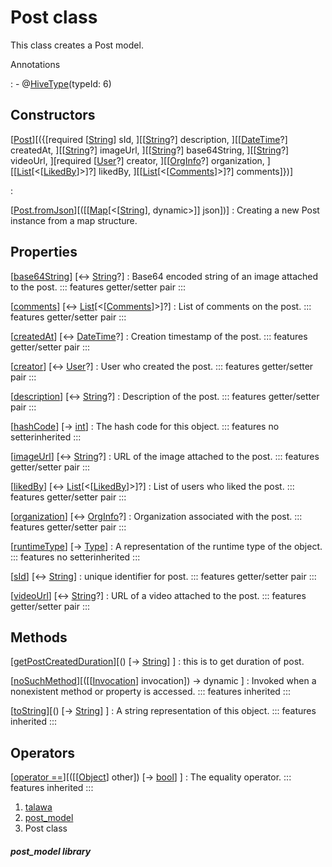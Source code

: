 
<div>

# Post class

</div>


This class creates a Post model.




Annotations

:   -   @[HiveType](https://pub.dev/documentation/hive/2.2.3/hive/HiveType-class.html)(typeId:
        6)



## Constructors

[[Post](../models_post_post_model/Post/Post.md)][({[required [[String](https://api.flutter.dev/flutter/dart-core/String-class.md)] sId, ][[[String](https://api.flutter.dev/flutter/dart-core/String-class.html)?] description, ][[[DateTime](https://api.flutter.dev/flutter/dart-core/DateTime-class.html)?] createdAt, ][[[String](https://api.flutter.dev/flutter/dart-core/String-class.html)?] imageUrl, ][[[String](https://api.flutter.dev/flutter/dart-core/String-class.html)?] base64String, ][[[String](https://api.flutter.dev/flutter/dart-core/String-class.html)?] videoUrl, ][required [[User](../models_user_user_info/User-class.md)?] creator, ][[[OrgInfo](../models_organization_org_info/OrgInfo-class.md)?] organization, ][[[List](https://api.flutter.dev/flutter/dart-core/List-class.html)[\<[[LikedBy](../models_post_post_model/LikedBy-class.md)]\>]?] likedBy, ][[[List](https://api.flutter.dev/flutter/dart-core/List-class.html)[\<[[Comments](../models_post_post_model/Comments-class.md)]\>]?] comments]})]

:   

[[Post.fromJson](../models_post_post_model/Post/Post.fromJson.md)][([[[Map](https://api.flutter.dev/flutter/dart-core/Map-class.md)[\<[[String](https://api.flutter.dev/flutter/dart-core/String-class.html)], dynamic\>]] json])]
:   Creating a new Post instance from a map structure.



## Properties

[[base64String](../models_post_post_model/Post/base64String.md)] [↔ [String](https://api.flutter.dev/flutter/dart-core/String-class.html)?]
:   Base64 encoded string of an image attached to the post.
    ::: features
    getter/setter pair
    :::

[[comments](../models_post_post_model/Post/comments.md)] [↔ [List](https://api.flutter.dev/flutter/dart-core/List-class.html)[\<[[Comments](../models_post_post_model/Comments-class.md)]\>]?]
:   List of comments on the post.
    ::: features
    getter/setter pair
    :::

[[createdAt](../models_post_post_model/Post/createdAt.md)] [↔ [DateTime](https://api.flutter.dev/flutter/dart-core/DateTime-class.html)?]
:   Creation timestamp of the post.
    ::: features
    getter/setter pair
    :::

[[creator](../models_post_post_model/Post/creator.md)] [↔ [User](../models_user_user_info/User-class.md)?]
:   User who created the post.
    ::: features
    getter/setter pair
    :::

[[description](../models_post_post_model/Post/description.md)] [↔ [String](https://api.flutter.dev/flutter/dart-core/String-class.html)?]
:   Description of the post.
    ::: features
    getter/setter pair
    :::

[[hashCode](https://api.flutter.dev/flutter/dart-core/Object/hashCode.html)] [→ [int](https://api.flutter.dev/flutter/dart-core/int-class.html)]
:   The hash code for this object.
    ::: features
    no setterinherited
    :::

[[imageUrl](../models_post_post_model/Post/imageUrl.md)] [↔ [String](https://api.flutter.dev/flutter/dart-core/String-class.html)?]
:   URL of the image attached to the post.
    ::: features
    getter/setter pair
    :::

[[likedBy](../models_post_post_model/Post/likedBy.md)] [↔ [List](https://api.flutter.dev/flutter/dart-core/List-class.html)[\<[[LikedBy](../models_post_post_model/LikedBy-class.md)]\>]?]
:   List of users who liked the post.
    ::: features
    getter/setter pair
    :::

[[organization](../models_post_post_model/Post/organization.md)] [↔ [OrgInfo](../models_organization_org_info/OrgInfo-class.md)?]
:   Organization associated with the post.
    ::: features
    getter/setter pair
    :::

[[runtimeType](https://api.flutter.dev/flutter/dart-core/Object/runtimeType.html)] [→ [Type](https://api.flutter.dev/flutter/dart-core/Type-class.html)]
:   A representation of the runtime type of the object.
    ::: features
    no setterinherited
    :::

[[sId](../models_post_post_model/Post/sId.md)] [↔ [String](https://api.flutter.dev/flutter/dart-core/String-class.html)]
:   unique identifier for post.
    ::: features
    getter/setter pair
    :::

[[videoUrl](../models_post_post_model/Post/videoUrl.md)] [↔ [String](https://api.flutter.dev/flutter/dart-core/String-class.html)?]
:   URL of a video attached to the post.
    ::: features
    getter/setter pair
    :::



## Methods

[[getPostCreatedDuration](../models_post_post_model/Post/getPostCreatedDuration.md)][() [→ [String](https://api.flutter.dev/flutter/dart-core/String-class.html)] ]
:   this is to get duration of post.

[[noSuchMethod](https://api.flutter.dev/flutter/dart-core/Object/noSuchMethod.html)][([[[Invocation](https://api.flutter.dev/flutter/dart-core/Invocation-class.md)] invocation]) → dynamic ]
:   Invoked when a nonexistent method or property is accessed.
    ::: features
    inherited
    :::

[[toString](https://api.flutter.dev/flutter/dart-core/Object/toString.html)][() [→ [String](https://api.flutter.dev/flutter/dart-core/String-class.html)] ]
:   A string representation of this object.
    ::: features
    inherited
    :::



## Operators

[[operator ==](https://api.flutter.dev/flutter/dart-core/Object/operator_equals.html)][([[[Object](https://api.flutter.dev/flutter/dart-core/Object-class.md)] other]) [→ [bool](https://api.flutter.dev/flutter/dart-core/bool-class.html)] ]
:   The equality operator.
    ::: features
    inherited
    :::







1.  [talawa](../index.md)
2.  [post_model](../models_post_post_model/)
3.  Post class

##### post_model library







